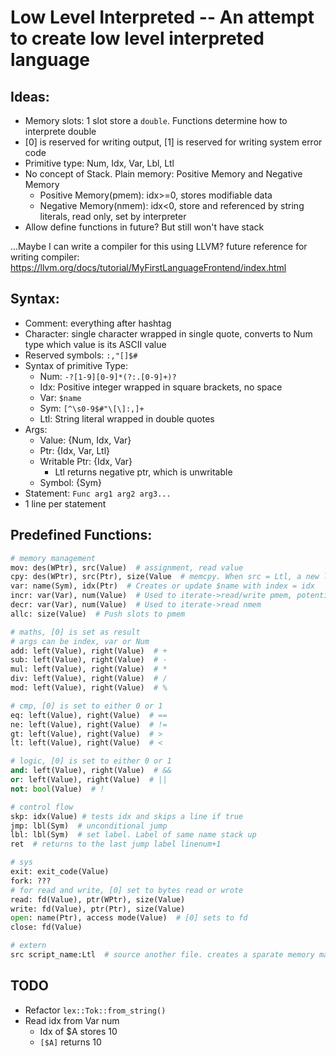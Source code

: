 # Low Level Interpreted -- An attempt to create low level interpreted language

## Ideas:

- Memory slots: 1 slot store a `double`. Functions determine how to interprete double
- [0] is reserved for writing output, [1] is reserved for writing system error code
- Primitive type: Num, Idx, Var, Lbl, Ltl
- No concept of Stack. Plain memory: Positive Memory and Negative Memory
    - Positive Memory(pmem): idx>=0, stores modifiable data
    - Negative Memory(nmem): idx<0, store and referenced by string literals, read only, set by interpreter
- Allow define functions in future? But still won't have stack

...Maybe I can write a compiler for this using LLVM?
future reference for writing compiler: https://llvm.org/docs/tutorial/MyFirstLanguageFrontend/index.html

## Syntax:

- Comment: everything after hashtag
- Character: single character wrapped in single quote, converts to Num type which value is its ASCII value
- Reserved symbols: `:,"[]$#`
- Syntax of primitive Type:
    - Num: `-?[1-9][0-9]*(?:.[0-9]+)?`
    - Idx: Positive integer wrapped in square brackets, no space
    - Var: `$name`
    - Sym: `[^\s0-9$#"\[\]:,]+`
    - Ltl: String literal wrapped in double quotes
- Args:
    - Value: {Num, Idx, Var}
    - Ptr: {Idx, Var, Ltl}
    - Writable Ptr: {Idx, Var}
        - Ltl returns negative ptr, which is unwritable
    - Symbol: {Sym}
- Statement: `Func arg1 arg2 arg3...`
- 1 line per statement
 
## Predefined Functions:

```Python
# memory management
mov: des(WPtr), src(Value)  # assignment, read value
cpy: des(WPtr), src(Ptr), size(Value  # memcpy. When src = Ltl, a new ltl is created and its idx is used as src idx
var: name(Sym), idx(Ptr)  # Creates or update $name with index = idx
incr: var(Var), num(Value)  # Used to iterate->read/write pmem, potentially can be used to do stack operations
decr: var(Var), num(Value)  # Used to iterate->read nmem
allc: size(Value)  # Push slots to pmem

# maths, [0] is set as result
# args can be index, var or Num
add: left(Value), right(Value)  # +
sub: left(Value), right(Value)  # -
mul: left(Value), right(Value)  # *
div: left(Value), right(Value)  # /
mod: left(Value), right(Value)  # %

# cmp, [0] is set to either 0 or 1
eq: left(Value), right(Value)  # ==
ne: left(Value), right(Value)  # !=
gt: left(Value), right(Value)  # >
lt: left(Value), right(Value)  # <

# logic, [0] is set to either 0 or 1
and: left(Value), right(Value)  # &&
or: left(Value), right(Value)  # ||
not: bool(Value)  # !

# control flow
skp: idx(Value) # tests idx and skips a line if true
jmp: lbl(Sym)  # unconditional jump
lbl: lbl(Sym)  # set label. Label of same name stack up
ret  # returns to the last jump label linenum+1

# sys
exit: exit_code(Value)
fork: ???
# for read and write, [0] set to bytes read or wrote
read: fd(Value), ptr(WPtr), size(Value)
write: fd(Value), ptr(Ptr), size(Value)
open: name(Ptr), access mode(Value)  # [0] sets to fd
close: fd(Value)

# extern
src script_name:Ltl  # source another file. creates a sparate memory map
```

## TODO
- Refactor `lex::Tok::from_string()`
- Read idx from Var num
    - Idx of $A stores 10
    - `[$A]` returns 10
